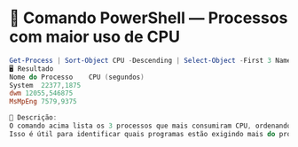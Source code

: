 # 🧠 Comando PowerShell — Processos com maior uso de CPU

```powershell
Get-Process | Sort-Object CPU -Descending | Select-Object -First 3 Name, CPU
🖥️ Resultado
Nome do Processo	CPU (segundos)
System	22377,1875
dwm	12055,546875
MsMpEng	7579,9375

📄 Descrição:
O comando acima lista os 3 processos que mais consumiram CPU, ordenando pelo uso acumulado.
Isso é útil para identificar quais programas estão exigindo mais do processador no momento.